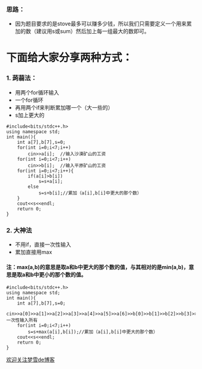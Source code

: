 ### 思路：
- 因为题目要求的是stove最多可以赚多少钱，所以我们只需要定义一个用来累加的数（建议用s或sum）然后加上每一组最大的数即可。
# 下面给大家分享两种方式：
### 1. 蒟蒻法：
- 用两个for循环输入
- 一个for循环
- 再用两个if来判断累加哪一个（大一些的）
- s加上更大的
```
#include<bits/stdc++.h>
using namespace std;
int main(){
	int a[7],b[7],s=0;
	for(int i=0;i<7;i++)
		cin>>a[i];	//输入沙漠矿山的工资
	for(int i=0;i<7;i++)
		cin>>b[i];	//输入平原矿山的工资
	for(int i=0;i<7;i++){
		if(a[i]>b[i])
			s=s+a[i];
		else
			s=s+b[i];//累加（a[i],b[i]中更大的那个数）
	}
	cout<<s<<endl;
	return 0;
} 
```
### 2. 大神法
- 不用if，直接一次性输入
- 累加直接用max
#### 注：max(a,b)的意思是取a和b中更大的那个数的值，与其相对的是min(a,b)，意思是取a和b中更小的那个数的值。
```
#include<bits/stdc++.h>
using namespace std;
int main(){
	int a[7],b[7],s=0;
	cin>>a[0]>>a[1]>>a[2]>>a[3]>>a[4]>>a[5]>>a[6]>>b[0]>>b[1]>>b[2]>>b[3]>>b[4]>>b[5]>>b[6];//一次性输入所有
	for(int i=0;i<7;i++)
		s=s+max(a[i],b[i]);//累加（a[i],b[i]中更大的那个数）
	cout<<s<<endl;
	return 0;
}
```
[欢迎关注梦雪de博客](https://www.luogu.org/blog/Getchar121/#)